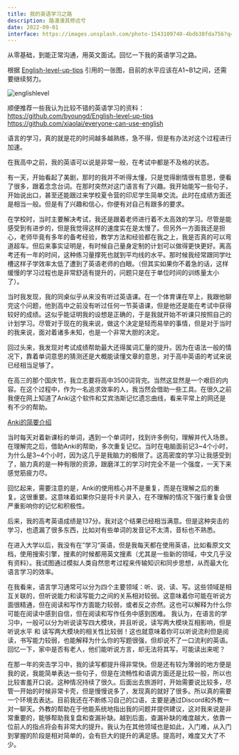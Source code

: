 ```yaml
---
title: 我的英语学习之路
description: 路漫漫其修远兮
date: 2022-09-01
interface: https://images.unsplash.com/photo-1543109740-4bdb38fda756?q=80&w=3168&auto=format&fit=crop&ixlib=rb-4.0.3&ixid=M3wxMjA3fDB8MHxwaG90by1wYWdlfHx8fGVufDB8fHx8fA%3D%3D
---
```


从零基础，到能正常沟通，用英文面试。回忆一下我的英语学习之路。

根据 [English-level-up-tips](https://github.com/byoungd/English-level-up-tips) 引用的一张图，目前的水平应该在A1~B1之间，还需要继续努力。

![englishlevel](/images/works/20240120195920.png)

顺便推荐一些我认为比较不错的英语学习的资料：  
https://github.com/byoungd/English-level-up-tips  
https://github.com/xiaolai/everyone-can-use-english  

语言的学习，真的就是花的时间越多越熟练，急不得，但是有办法对这个过程进行加速。

在我高中之前，我的英语可以说是非常一般，在考试中都是不及格的状态。

有一天，开始看起了美剧，那时的我并不听得太懂，只是觉得剧情很有意思，便看了很多，跟着念念台词。在那时突然对这门语言有了兴趣。我开始能写一些句子，开始说出口，甚至还能跟过来学校夏令营的印尼学生简单交流。此时在成绩方面还是相当一般。但是有了兴趣和信心，你便有对自己有跟多的要求。

在学校时，当时主要解决考试，我还是跟着老师进行着不太高效的学习。尽管是能感受到有进步的，但是我觉得这样的速度实在是太慢了。但另外一方面我还是担心，老师毕竟有多年的备考经验，教学方法和经验都在我之上，我是否真的可以弯道超车。但后来事实证明是，有时候自己量身定制的计划可以做得更快更好。离高考还有一年的时间，这种练习量撑死也就到平均线的水平。那时候我经常跟同学吐槽这样子学效率太低了遭到了英语老师的白眼。（但其实如果你不着急的话，这样缓慢的学习过程也是非常舒适有提升的，问题只是在于单位时间的训练量太小了）。

当时我发现，我的同桌似乎从来没有听过英语课。在一个体育课在早上，我跟他聊完这个问题，他到高中之前没有听过任何一节英语课，但是他还是能在考试中获得较好的成绩。这似乎能证明我的设想是正确的，于是我就开始不听课只按照自己的计划学习。尽管对于现在的我来说，做这个决定是轻而易举的事情，但是对于当时的我来说，面对着诸多未知，也是一个非常大胆的决定。

回过头来，我发现对考试成绩帮助最大还得属词汇量的提升。因为在语法一般的情况下，靠着单词意思的猜测还是大概能读懂文章的意思，对于高中英语的考试来说已经相当足够了。

在高三的那个国庆节，我立志要将高中3500词背完。当然这显然是一个艰巨的内容。在这个过程中，作为一名追求效率的人，我当然会借助一些工具。在很久之前我便在网上知道了Anki这个软件和艾宾浩斯记忆遗忘曲线，看来平常上的网还是有不少的帮助。

[Anki的简要介绍](https://zhuanlan.zhihu.com/p/23156562)

当时每天对着新课标的单词，遇到一个单词时，找到许多例句，理解并代入场景。在理解完之后，借助Anki的帮助，多次重复记忆。当时在电脑面前记3~4个小时，为什么是3~4个小时，因为这几乎是我脑力的极限了。这高密度的学习让我感受到了，脑力真的是一种有限的资源，跟磨洋工的学习时完全不是一个强度，一天下来感觉筋疲力尽。

回忆起来，需要注意的是，Anki的使用核心并不是重复，而是在理解之后的重复。这很重要。这意味着如果你只是将卡片录入，在不理解的情况下强行重复会很严重影响你的记忆和积极性。

后来，我的高考英语成绩是137分。我对这个结果已经相当满意。但是这种突击的学习，也遗漏了很多东西，比如对有些单词的发音记不太清，音标也不熟悉。

在进入大学以后，我没有在”学习“英语，但是我每天都在使用英语，比如看原文文档，使用搜索引擎，搜素的时候都用英文搜素（尤其是一些新的领域，中文几乎没有资料）。我试图通过模拟人类自然思考过程来传输知识和同步思想，从而最大化语言学习的效率。

在我看来，语言学习通常可以分为四个主要领域：听、说、读、写。这些领域是相互关联的，但听说能力和读写能力之间的关系相对较弱。这意味着你可能在听说方面很精通，但在阅读和写作方面能力较弱，或者反之亦然。这也可以解释为什么你可能在阅读中感到自信，但在阅读和写作任务中感到困难。
我认为，在语言的学习中，一般可以分为听说读写四大模块，并且听说，读写两大模块互相影响，但是听说水平 和 读写两大模块的相关性比较弱！这也就意味着你可以听说流利但是阅读，书写能力较弱，也能解释为什么你的写题很强，但却说不了一口流利的英语。回忆一下，家中是否有老人，他们能听说方言，却无法将其写，可能读出来呢？

在那一年的突击学习中，我的读写都提升得非常快。但是还有较为薄弱的地方便是我的说，我能简单表达一些句子，但是在流畅性和语调方面还是比较一般，所以也比较害羞开口说。这种情况持续了很久。后面出去旅游时，开始需要说比较多，尽管一开始的时候非常卡壳，但是慢慢说多了，发现真的就好了很多。所以真的需要一个环境去表达。目前我还在不断练习自己的口语，主要是通过Discord和外教一对一聊天。外教的帮助在于他能系统地指出我的问题并提供建议，这对我来说是非常重要的，能够帮助我复盘和查漏补缺。越到后面，查漏补缺的难度越大，依靠一位前人的指点将会有非常大的提升。我认为在其他领域也是如此，入门难，从入门到掌握的阶段是相对简单的，会有巨大的提升的满足感。提高时，难度又大了不少。
